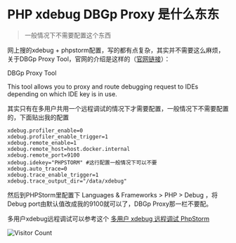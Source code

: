 # PHP xdebug DBGp Proxy 是什么东东
> 一般情况下不需要配置这个东西

网上搜的xdebug + phpstorm配置，写的都有点复杂，其实并不需要这么麻烦，关于DBGp Proxy Tool，官网的介绍是这样的（[官网链接](https://xdebug.org/docs/dbgpProxy)）：

DBGp Proxy Tool   

This tool allows you to proxy and route debugging request to IDEs depending on which IDE key is in use.


其实只有在多用户共用一个远程调试的情况下才需要配置，一般情况下不需要配置的，下面贴出我的配置

```
xdebug.profiler_enable=0
xdebug.profiler_enable_trigger=1
xdebug.remote_enable=1
xdebug.remote_host=host.docker.internal
xdebug.remote_port=9100
xdebug.idekey="PHPSTORM" #这行配置一般情况下可以不要
xdebug.auto_trace=0
xdebug.trace_enable_trigger=1
xdebug.trace_output_dir="/data/xdebug"
```

然后到PHPStorm里配置下 Languages & Frameworks > PHP > Debug ，将Debug port由默认值改成我的9100就可以了，DBGp Proxy那一栏不要配。

多用户xdebug远程调试可以参考这个 [多用户 xdebug 远程调试 PhpStorm](https://developer.aliyun.com/article/655699)

![Visitor Count](https://profile-counter.glitch.me/brotherbigbao/count.svg)